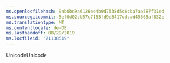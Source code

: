 ```yaml
---
ms.openlocfilehash: 9ab0bd9a6126ee4b9d7538d5c6cba7aa587f31ed
ms.sourcegitcommit: 5ef0d02cb57c7153fd9d5417cdcad45665af832e
ms.translationtype: MT
ms.contentlocale: de-DE
ms.lasthandoff: 08/29/2019
ms.locfileid: "71138519"
---
```

<span data-ttu-id="61e22-101">Unicode</span><span class="sxs-lookup"><span data-stu-id="61e22-101">Unicode</span></span>